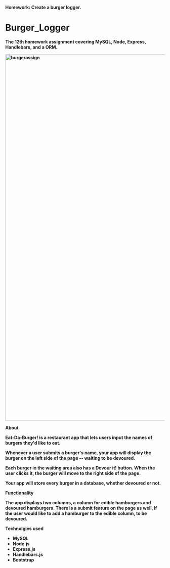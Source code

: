 <b> Homework: Create a burger logger.

# Burger_Logger

<b> The 12th homework assignment covering MySQL, Node, Express, Handlebars, and a ORM. </b>

<img width="1159" alt="burgerassign" src="https://user-images.githubusercontent.com/48806630/62018262-3af6fb00-b177-11e9-8fb7-0c71d3af23c0.png">


<b> About </b>

Eat-Da-Burger! is a restaurant app that lets users input the names of burgers they'd like to eat.

Whenever a user submits a burger's name, your app will display the burger on the left side of the page -- waiting to be devoured.

Each burger in the waiting area also has a Devour it! button. When the user clicks it, the burger will move to the right side of the page.

Your app will store every burger in a database, whether devoured or not.


<b> Functionality </b>

The app displays two columns, a column for edible hamburgers and devoured hamburgers. There is a submit feature on the page as well, if the user would like to add a hamburger to the edible column, to be devoured. 

<b> Technolgies used </b>

- MySQL
- Node.js
- Express.js
- Handlebars.js
- Bootstrap 